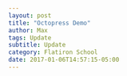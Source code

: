 ```yaml
---
layout: post
title: "Octopress Demo"
author: Max
tags: Update
subtitle: Update
category: Flatiron School
date: 2017-01-06T14:57:15-05:00
---
```


